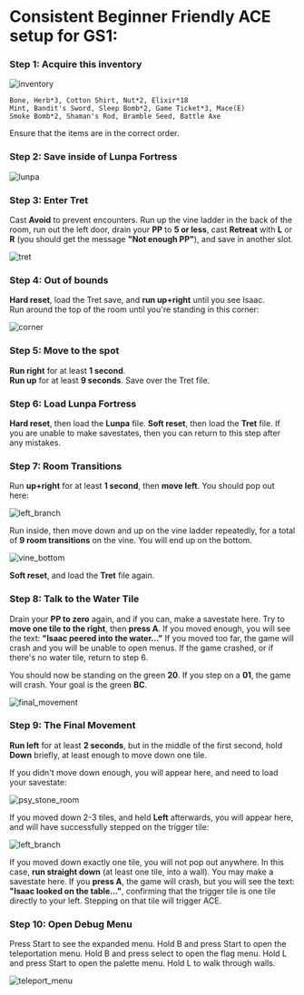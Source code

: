 # Consistent Beginner Friendly ACE setup for GS1:

### Step 1: Acquire this inventory

![inventory](gs1_ace_setup_images/inventory.png)

```
Bone, Herb*3, Cotton Shirt, Nut*2, Elixir*18
Mint, Bandit's Sword, Sleep Bomb*2, Game Ticket*3, Mace(E)
Smoke Bomb*2, Shaman's Rod, Bramble Seed, Battle Axe
```

Ensure that the items are in the correct order.

### Step 2: Save inside of Lunpa Fortress

![lunpa](gs1_ace_setup_images/lunpa.png)

### Step 3: Enter Tret
Cast **Avoid** to prevent encounters.  Run up the vine ladder in the back of the room, run out the left door, drain your **PP** to **5 or less**, cast **Retreat** with **L** or **R** (you should get the message **"Not enough PP"**), and save in another slot.

![tret](gs1_ace_setup_images/tret.png)

### Step 4: Out of bounds
**Hard reset**, load the Tret save, and **run up+right** until you see Isaac.  
Run around the top of the room until you're standing in this corner:

![corner](gs1_ace_setup_images/corner.png)

### Step 5: Move to the spot
**Run right** for at least **1 second**.  
**Run up** for at least **9 seconds**.
Save over the Tret file.

### Step 6: Load Lunpa Fortress
**Hard reset**, then load the **Lunpa** file.
**Soft reset**, then load the **Tret** file.
If you are unable to make savestates, then you can return to this step after any mistakes.

### Step 7: Room Transitions
Run **up+right** for at least **1 second**, then **move left**.  You should pop out here:

![left_branch](gs1_ace_setup_images/left_branch.png)

Run inside, then move down and up on the vine ladder repeatedly, for a total of **9 room transitions** on the vine.  You will end up on the bottom.

![vine_bottom](gs1_ace_setup_images/vine_bottom.png)

**Soft reset**, and load the **Tret** file again.

### Step 8: Talk to the Water Tile
Drain your **PP to zero** again, and if you can, make a savestate here.
Try to **move one tile to the right**, then **press A**.  If you moved enough, you will see the text: **"Isaac peered into the water..."**
If you moved too far, the game will crash and you will be unable to open menus.  If the game crashed, or if there's no water tile, return to step 6.

You should now be standing on the green **20**.  If you step on a **01**, the game will crash.  Your goal is the green **BC**.

![final_movement](gs1_ace_setup_images/final_movement.png)

### Step 9: The Final Movement
**Run left** for at least **2 seconds**, but in the middle of the first second, hold **Down** briefly, at least enough to move down one tile.

If you didn't move down enough, you will appear here, and need to load your savestate:

![psy_stone_room](gs1_ace_setup_images/psy_stone_room.png)

If you moved down 2-3 tiles, and held **Left** afterwards, you will appear here, and will have successfully stepped on the trigger tile:

![left_branch](gs1_ace_setup_images/left_branch.png)

If you moved down exactly one tile, you will not pop out anywhere.  In this case, **run straight down** (at least one tile, into a wall).  You may make a savestate here.  If you **press A**, the game will crash, but you will see the text: **"Isaac looked on the table..."**, confirming that the trigger tile is one tile directly to your left.  Stepping on that tile will trigger ACE.

### Step 10: Open Debug Menu
Press Start to see the expanded menu.  Hold B and press Start to open the teleportation menu.  Hold B and press select to open the flag menu.  Hold L and press Start to open the palette menu.  Hold L to walk through walls.

![teleport_menu](gs1_ace_setup_images/teleport_menu.png)
